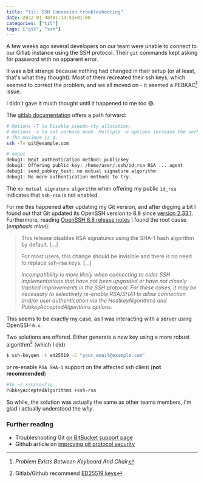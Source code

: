 ```yaml
---
title: "til: SSH Connexion troubleshooting"
date: 2022-01-30T01:13:53+01:00
categories: ["til"]
tags: ["git", "ssh"]
---
```


A few weeks ago several developers on our team were unable to connect to our Gitlab instance using the SSH protocol.
Their `git` commands kept asking for password with no apparent error.

It was a bit strange because nothing had changed in their setup (or at least, that's what they thought). Most of them
recreated their ssh keys, which seemed to correct the problem, and we all moved on - it seemed a PEBKAC[^1] issue.

I didn't gave it much thought until it happened to me too 😅.

The [gitlab documentation][1] offers a path forward:

```bash {hl_lines=[9]}
# Options -T to Disable pseudo-tty allocation.
# Options -v to set verbose mode. Multiple -v options increase the verbosity.  
# The maximum is 3.
ssh -Tv git@example.com

# ouput
debug1: Next authentication method: publickey
debug1: Offering public key: /home/user/.ssh/id_rsa RSA ... agent
debug1: send_pubkey_test: no mutual signature algorithm
debug1: No more authentication methods to try.
```

The `no mutual signature algorithm` when offering my public `ìd_rsa` indicates that `ssh-rsa` is not enabled.

For me this happened after updating my Git version, and after digging a bit I found out that Git updated its OpenSSH
version to 8.8 since [version 2.33.1][git]. Furthermore, reading [OpenSSH 8.8 release notes][openssh] I found the root
cause (_emphasis mine_):

> This release disables RSA signatures using the SHA-1 hash algorithm by default. [...]
>
> For most users, this change should be invisible and there is no need to replace ssh-rsa keys. [...]
>
> _Incompatibility is more likely when connecting to older SSH implementations that have not been upgraded
> or have not closely tracked improvements in the SSH protocol.
> For these cases, it may be necessary to selectively re-enable RSA/SHA1 to allow connection and/or user
> authentication via the HostkeyAlgorithms and PubkeyAcceptedAlgorithms options_.

This seems to be exactly my case, as I was interacting with a server using OpenSSH `6.x`. 

Two solutions are offered. Either generate a new key using a more robust algorithm[^2] (which I did)

```bash
$ ssh-keygen -t ed25519 -C "your_email@example.com"
```

or re-enable `RSA SHA-1` support on the affected ssh client (**not recommended**)

```bash
#In ~/.ssh/config
PubkeyAcceptedAlgorithms +ssh-rsa
```

So while, the solution was actually the same as other teams members, i'm glad i actually understood the _why_.

### Further reading

- Troubleshooting
  Git [on BitBucket support page](https://confluence.atlassian.com/bitbucketserverkb/ssh-rsa-key-rejected-with-message-no-mutual-signature-algorithm-1026057701.html)
- Github article
  on [improving git protocol security](https://github.blog/2021-09-01-improving-git-protocol-security-github/)

[^1]: _Problem Exists Between Keyboard And Chair_
[^2]: Gitlab/Github recommend [ED25519 keys](https://docs.gitlab.com/ee/ssh/#ed25519-ssh-keys)

[1]: https://docs.gitlab.com/ee/ssh/#password-prompt-with-git-clone
[git]: https://github.com/git-for-windows/git/releases/tag/v2.33.1.windows.1
[openssh]: https://www.openssh.com/txt/release-8.8